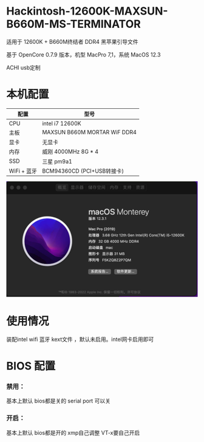 # Hackintosh-12600K-MAXSUN-B660M-MS-TERMINATOR

适用于 12600K + B660M终结者 DDR4 黑苹果引导文件

基于 OpenCore 0.7.9 版本，机型 MacPro 7,1，系统 MacOS 12.3

ACHI usb定制


# 本机配置

| 配置        | 型号                                 |
|-----------|------------------------------------|
| CPU       | intel i7 12600K                   |
| 主板        | MAXSUN B660M MORTAR WiF DDR4      |
| 显卡        | 无显卡                             |
| 内存        | 威刚 4000MHz 8G * 4                |
| SSD       | 三星 pm9a1            |
| WiFi + 蓝牙 | BCM94360CD (PCI+USB转接卡)            |

![avatar](png.png)

# 使用情况
装配intel wifi 蓝牙 kext文件 ，默认未启用。intel网卡启用即可

# BIOS 配置


### 禁用：

基本上默认 bios都是关的
serial port 可以关
### 开启：
基本上默认 bios都是开的
xmp自己调整
VT-x要自己开启
